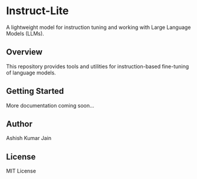 # Instruct-Lite

A lightweight model for instruction tuning and working with Large Language Models (LLMs).

## Overview

This repository provides tools and utilities for instruction-based fine-tuning of language models.

## Getting Started

More documentation coming soon...

## Author

Ashish Kumar Jain

## License

MIT License

